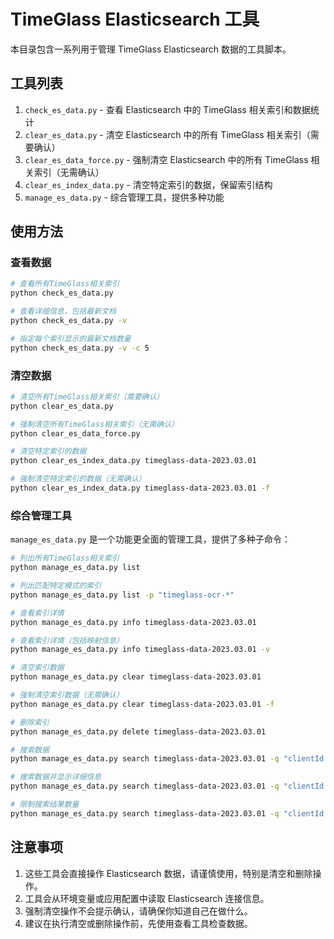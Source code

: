 # TimeGlass Elasticsearch 工具

本目录包含一系列用于管理 TimeGlass Elasticsearch 数据的工具脚本。

## 工具列表

1. `check_es_data.py` - 查看 Elasticsearch 中的 TimeGlass 相关索引和数据统计
2. `clear_es_data.py` - 清空 Elasticsearch 中的所有 TimeGlass 相关索引（需要确认）
3. `clear_es_data_force.py` - 强制清空 Elasticsearch 中的所有 TimeGlass 相关索引（无需确认）
4. `clear_es_index_data.py` - 清空特定索引的数据，保留索引结构
5. `manage_es_data.py` - 综合管理工具，提供多种功能

## 使用方法

### 查看数据

```bash
# 查看所有TimeGlass相关索引
python check_es_data.py

# 查看详细信息，包括最新文档
python check_es_data.py -v

# 指定每个索引显示的最新文档数量
python check_es_data.py -v -c 5
```

### 清空数据

```bash
# 清空所有TimeGlass相关索引（需要确认）
python clear_es_data.py

# 强制清空所有TimeGlass相关索引（无需确认）
python clear_es_data_force.py

# 清空特定索引的数据
python clear_es_index_data.py timeglass-data-2023.03.01

# 强制清空特定索引的数据（无需确认）
python clear_es_index_data.py timeglass-data-2023.03.01 -f
```

### 综合管理工具

`manage_es_data.py` 是一个功能更全面的管理工具，提供了多种子命令：

```bash
# 列出所有TimeGlass相关索引
python manage_es_data.py list

# 列出匹配特定模式的索引
python manage_es_data.py list -p "timeglass-ocr-*"

# 查看索引详情
python manage_es_data.py info timeglass-data-2023.03.01

# 查看索引详情（包括映射信息）
python manage_es_data.py info timeglass-data-2023.03.01 -v

# 清空索引数据
python manage_es_data.py clear timeglass-data-2023.03.01

# 强制清空索引数据（无需确认）
python manage_es_data.py clear timeglass-data-2023.03.01 -f

# 删除索引
python manage_es_data.py delete timeglass-data-2023.03.01

# 搜索数据
python manage_es_data.py search timeglass-data-2023.03.01 -q "clientId:test*"

# 搜索数据并显示详细信息
python manage_es_data.py search timeglass-data-2023.03.01 -q "clientId:test*" -v

# 限制搜索结果数量
python manage_es_data.py search timeglass-data-2023.03.01 -q "clientId:test*" -l 20
```

## 注意事项

1. 这些工具会直接操作 Elasticsearch 数据，请谨慎使用，特别是清空和删除操作。
2. 工具会从环境变量或应用配置中读取 Elasticsearch 连接信息。
3. 强制清空操作不会提示确认，请确保你知道自己在做什么。
4. 建议在执行清空或删除操作前，先使用查看工具检查数据。 